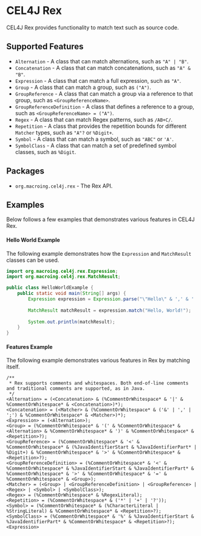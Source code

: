 CEL4J Rex
=========
CEL4J Rex provides functionality to match text such as source code.

Supported Features
------------------
* `Alternation` - A class that can match alternations, such as `"A" | "B"`.
* `Concatenation` - A class that can match concatenations, such as `"A" & "B"`.
* `Expression` - A class that can match a full expression, such as `"A"`.
* `Group` - A class that can match a group, such as `("A")`.
* `GroupReference` - A class that can match a group via a reference to that group, such as `<GroupReferenceName>`.
* `GroupReferenceDefinition` - A class that defines a reference to a group, such as `<GroupReferenceName> = ("A")`.
* `Regex` - A class that can match Regex patterns, such as `/AB+C/`.
* `Repetition` - A class that provides the repetition bounds for different `Matcher` types, such as `"A"?` or `%Digit+`.
* `Symbol` - A class that can match a symbol, such as `"ABC"` or `'A'`.
* `SymbolClass` - A class that can match a set of predefined symbol classes, such as `%Digit`.

Packages
--------
* `org.macroing.cel4j.rex` - The Rex API.

Examples
--------
Below follows a few examples that demonstrates various features in CEL4J Rex.

#### Hello World Example
The following example demonstrates how the `Expression` and `MatchResult` classes can be used.

```java
import org.macroing.cel4j.rex.Expression;
import org.macroing.cel4j.rex.MatchResult;

public class HelloWorldExample {
    public static void main(String[] args) {
        Expression expression = Expression.parse("\"Hello\" & ',' & ' ' & \"World\" & '!'");
        
        MatchResult matchResult = expression.match("Hello, World!");
        
        System.out.println(matchResult);
    }
}
```

#### Features Example
The following example demonstrates various features in Rex by matching itself.

```
/**
 * Rex supports comments and whitespaces. Both end-of-line comments and traditional comments are supported, as in Java.
 */
<Alternation> = (<Concatenation> & (%CommentOrWhitespace* & '|' & %CommentOrWhitespace* & <Concatenation>)*);
<Concatenation> = (<Matcher> & (%CommentOrWhitespace* & ('&' | ',' | ';') & %CommentOrWhitespace* & <Matcher>)*);
<Expression> = (<Alternation>);
<Group> = (%CommentOrWhitespace* & '(' & %CommentOrWhitespace* & <Alternation> & %CommentOrWhitespace* & ')' & %CommentOrWhitespace* & <Repetition>?);
<GroupReference> = (%CommentOrWhitespace* & '<' & %CommentOrWhitespace* & (%JavaIdentifierStart & %JavaIdentifierPart* | %Digit+) & %CommentOrWhitespace* & '>' & %CommentOrWhitespace* & <Repetition>?);
<GroupReferenceDefinition> = (%CommentOrWhitespace* & '<' & %CommentOrWhitespace* & %JavaIdentifierStart & %JavaIdentifierPart* & %CommentOrWhitespace* & '>' & %CommentOrWhitespace* & '=' & %CommentOrWhitespace* & <Group>);
<Matcher> = (<Group> | <GroupReferenceDefinition> | <GroupReference> | <Regex> | <Symbol> | <SymbolClass>);
<Regex> = (%CommentOrWhitespace* & %RegexLiteral);
<Repetition> = (%CommentOrWhitespace* & ('*' | '+' | '?'));
<Symbol> = (%CommentOrWhitespace* & (%CharacterLiteral | %StringLiteral) & %CommentOrWhitespace* & <Repetition>?);
<SymbolClass> = (%CommentOrWhitespace* & '%' & %JavaIdentifierStart & %JavaIdentifierPart* & %CommentOrWhitespace* & <Repetition>?);
<Expression>
```